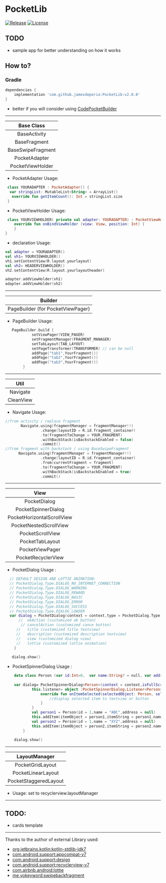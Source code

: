 # PocketLib
[![Release](https://jitpack.io/v/jamesdeperio/PocketLib.svg)](https://jitpack.io/#jamesdeperio/PocketLib)
[![License](https://img.shields.io/badge/License%20-Apache%202-337ab7.svg)](https://www.apache.org/licenses/LICENSE-2.0)

## TODO
* sample app for better understanding on how it works
## How to?

### Gradle
```groovy
dependencies {
    implementation 'com.github.jamesdeperio:PocketLib:v2.0.0'
}
```
- better if you will consider using [CodePocketBuilder](https://github.com/jamesdeperio/CodePocketBuilder)
___
| Base Class        |
|:------------------------------------------------:|
|BaseActivity|
|BaseFragment|
|BaseSwipeFragment|
|PocketAdapter|
|PocketViewHolder|
* PocketAdapter Usage:
``` kotlin
 class YOURADAPTER : PocketAdapter() {
  var stringList: MutableList<String> = ArrayList()
   override fun getItemCount(): Int = stringList.size
 }
```
* PocketViewHolder Usage:
``` kotlin
 class YOURVIEWHOLDER( private val adapter: YOURADAPTER) : PocketViewHolder() {
    override fun onBindViewHolder (view: View, position: Int) {
    }
}
```
* declaration Usage:
``` kotlin
val adapter = YOURADAPTER()
val vh1= YOURVIEWHOLDER()
vh1.setContentView(R.layout.yourlayout)
val vh2= HEADERVIEWHOLDER()
vh2.setContentView(R.layout.yourlayoutheader)

adapter.addViewHolder(vh1)
adapter.addViewHolder(vh2)
```

___
|Builder|
|:------------------------------------------------:|
|PageBuilder (for PocketViewPager)|
* PageBuilder Usage:
``` kotlin
   PageBuilder.build { 
            setViewPager(VIEW_PAGER)
            setFragmentManager(FRAGMENT_MANAGER)
            setTabLayout(TAB_LAYOUT)
            setPageTransformer(TRANSFORMER) // can be null
            addPage("tab1",YourFragment())
            addPage("tab2",YourFragment())
            addPage("tab3",YourFragment())
        }
```
___
|Util|
|:------------------------------------------------:|
|Navigate|
|CleanView|
* Navigate Usage:
```kotlin
//from activity / replace fragment
       Navigate.using(fragmentManager = fragmentManager!!)
                .change(layoutID = R.id.fragment_container)
                .to(fragmentToChange = YOUR_FRAGMENT)
                .withBackStack(isBackstackEnabled = false)
                .commit()
//from fragment with backstack / using BaseSwipeFragment
      Navigate.using(fragmentManager = fragmentManager!!)
                .change(layoutID = R.id.fragment_container)
                .from(currentFragment = fragment)
                .to(fragmentToChange = YOUR_FRAGMENT)
                .withBackStack(isBackstackEnabled = true)
                .commit()
```
___
|View|
|:------------------------------------------------:|
|PocketDialog|
|PocketSpinnerDialog<T>|
|PocketHorizontalScrollView|
|PocketNestedScrollView|
|PocketScrollView|
|PocketTabLayout|
|PocketViewPager|
|PocketRecyclerView|
 * PocketDialog Usage :
```kotlin
  // DEFAULT DESIGN AND LOTTIE ANIMATION:
  // PocketDialog.Type.DIALOG_NO_INTERNET_CONNECTION
  // PocketDialog.Type.DIALOG_WARNING
  // PocketDialog.Type.DIALOG_REWARD
  // PocketDialog.Type.DIALOG_BASIC
  // PocketDialog.Type.DIALOG_ERROR
  // PocketDialog.Type.DIALOG_SUCCESS
  // PocketDialog.Type.DIALOG_LOADER
  var dialog = PocketDialog(context = context,type = PocketDialog.Type.DIALOG_WARNING,isFullScreen = false).apply {
      //  okAction (customized ok button)
       // cancelAction (customized cance button)
     //   title (customized title textview)
     //   description (customized description textview)
     //   view (customized dialog view)
     //   lottie (customized lottie animation)
    }
  
   dialog.show()
```
  
* PocketSpinnerDialog<T> Usage :
```kotlin
    data class Person (var id:Int=0,  var name:String? = null, var address:String? = null )   
     
    var dialog= PocketSpinnerDialog<Person>(context = context,isFullScreen = false).apply {
            this.listener= object :PocketSpinnerDialog.Listener<Person> {
                override fun onItemSelected(selectedObject: Person, selectedItem: String, selectedIndex: Int) {
                    //display selected item to textview or button
                }
            }
            val person1 = Person(id = 1,name = "ABC",address = null)
            this.addItem(itemObject = person1,itemString = person1.name!!)
            val person2 = Person(id = 1,name = "XYZ",address = null)
            this.addItem(itemObject = person2,itemString = person2.name!!)
        }
    
    dialog.show()
```
___
|LayoutManager|
|:------------------------------------------------:|
|PocketGridLayout|
|PocketLinearLayout|
|PocketStaggeredLayout|
* Usage: set to recyclerview.layoutManager
___
## TODO:
* cards template
___
Thanks to the author of external Library used:
* [org.jetbrains.kotlin:kotlin-stdlib-jdk7](https://github.com/JetBrains/kotlin/tree/master/libraries/stdlib)
* [com.android.support:appcompat-v7](https://developer.android.com/topic/libraries/support-library/)
* [com.android.support:design](https://developer.android.com/topic/libraries/support-library/)
* [com.android.support:recyclerview-v7](https://developer.android.com/topic/libraries/support-library/)
* [com.airbnb.android:lottie](https://github.com/airbnb/lottie-android)
* [me.yokeyword:swipebackfragment](https://github.com/YoKeyword/SwipeBackFragment)
